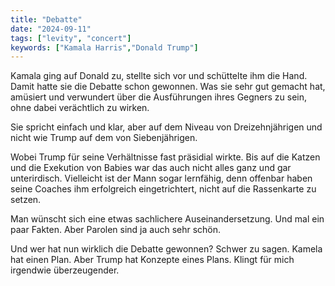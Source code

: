 ```yaml
---
title: "Debatte"
date: "2024-09-11"
tags: ["levity", "concert"]
keywords: ["Kamala Harris","Donald Trump"]
---
```

Kamala ging auf Donald zu, stellte sich vor und schüttelte ihm die Hand. Damit hatte sie die Debatte schon gewonnen.
Was sie sehr gut gemacht hat, amüsiert und verwundert über die Ausführungen ihres Gegners zu sein, ohne dabei verächtlich zu wirken.

Sie spricht einfach und klar, aber auf dem Niveau von Dreizehnjährigen und nicht wie Trump auf dem von Siebenjährigen.

Wobei Trump für seine Verhältnisse fast präsidial wirkte. Bis auf die Katzen und die Exekution von Babies war das auch nicht alles ganz und gar unterirdisch. Vielleicht ist der Mann sogar lernfähig, denn offenbar haben seine Coaches ihm erfolgreich eingetrichtert, nicht auf die Rassenkarte zu setzen.

Man wünscht sich eine etwas sachlichere Auseinandersetzung. Und mal ein paar Fakten. Aber Parolen sind ja auch sehr schön.

Und wer hat nun wirklich die Debatte gewonnen? Schwer zu sagen. Kamela hat einen Plan. Aber Trump hat Konzepte eines Plans. Klingt für mich irgendwie überzeugender.